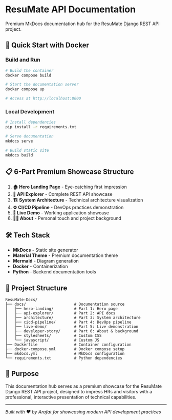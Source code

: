 # ResuMate API Documentation

Premium MkDocs documentation hub for the ResuMate Django REST API project.

## 🚀 Quick Start with Docker

### Build and Run
```bash
# Build the container
docker compose build

# Start the documentation server
docker compose up

# Access at http://localhost:8000
```

### Local Development
```bash
# Install dependencies
pip install -r requirements.txt

# Serve documentation
mkdocs serve

# Build static site
mkdocs build
```

## 📋 6-Part Premium Showcase Structure

1. **🏠 Hero Landing Page** - Eye-catching first impression
2. **🔌 API Explorer** - Complete REST API showcase
3. **🏗️ System Architecture** - Technical architecture visualization
4. **⚙️ CI/CD Pipeline** - DevOps practices demonstration
5. **🚀 Live Demo** - Working application showcase
6. **👨‍💻 About** - Personal touch and project background

## 🛠️ Tech Stack

- **MkDocs** - Static site generator
- **Material Theme** - Premium documentation theme
- **Mermaid** - Diagram generation
- **Docker** - Containerization
- **Python** - Backend documentation tools

## 📁 Project Structure

```
ResuMate-Docs/
├── docs/                     # Documentation source
│   ├── hero-landing/         # Part 1: Hero page
│   ├── api-explorer/         # Part 2: API docs
│   ├── architecture/         # Part 3: System architecture
│   ├── cicd-pipeline/        # Part 4: DevOps pipeline
│   ├── live-demo/            # Part 5: Live demonstration
│   ├── developer-story/      # Part 6: About & background
│   ├── stylesheets/          # Custom CSS
│   └── javascript/           # Custom JS
├── Dockerfile                # Container configuration
├── docker-compose.yml        # Docker compose setup
├── mkdocs.yml                # MkDocs configuration
└── requirements.txt          # Python dependencies
```

## 🎯 Purpose

This documentation hub serves as a premium showcase for the ResuMate Django REST API project, designed to impress HRs and visitors with a professional, interactive presentation of technical capabilities.

---

*Built with ❤️ by Arafat for showcasing modern API development practices*
